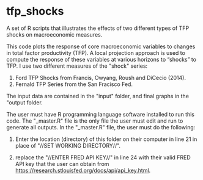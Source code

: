 # tfp_shocks
A set of R scripts that illustrates the effects of two different types of TFP shocks on macroeconomic measures.

This code plots the response of core macroeconomic variables to changes in total factor productivity (TFP). A local projection approach is used to compute the response of these variables at various horizons to “shocks” to TFP. I use two different measures of the "shock" series:

1. Ford TFP Shocks from Francis, Owyang, Roush and DiCecio (2014).
2. Fernald TFP Series from the San Fracisco Fed.

The input data are contained in the "input" folder, and final graphs in the "output folder.

The user must have R programming language software installed to run this code.
The "_master.R" file is the only file the user must edit and run to generate all
outputs. In the "_master.R" file, the user must do the following:

1. Enter the location (directory) of this folder on their computer in line 21 
in place of "//SET WORKING DIRECTORY//".

2. replace the "//ENTER FRED API KEY//" in line 24 with their valid FRED API key
that the user can obtain from <https://research.stlouisfed.org/docs/api/api_key.html>.
